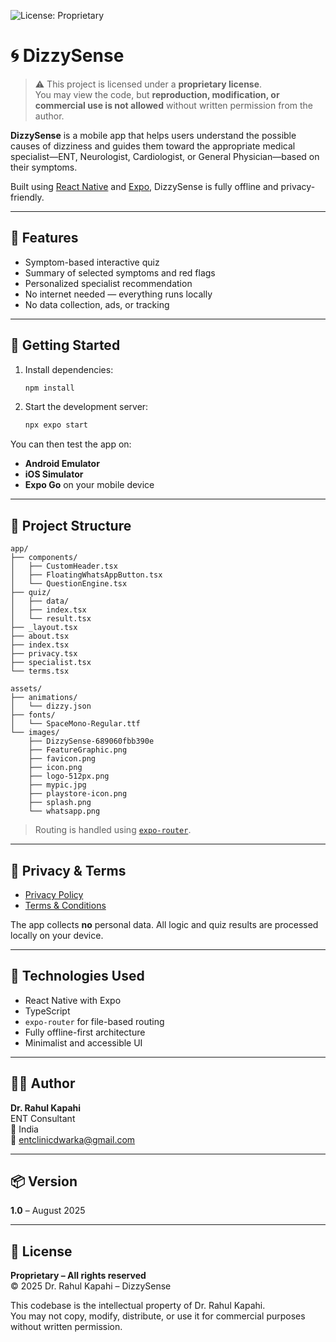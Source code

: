 ![License: Proprietary](https://img.shields.io/badge/license-Proprietary-red)

# 🌀 DizzySense

> ⚠️ This project is licensed under a **proprietary license**.  
> You may view the code, but **reproduction, modification, or commercial use is not allowed** without written permission from the author.

**DizzySense** is a mobile app that helps users understand the possible causes of dizziness and guides them toward the appropriate medical specialist—ENT, Neurologist, Cardiologist, or General Physician—based on their symptoms.

Built using [React Native](https://reactnative.dev) and [Expo](https://expo.dev), DizzySense is fully offline and privacy-friendly.

---

## 📱 Features

- Symptom-based interactive quiz
- Summary of selected symptoms and red flags
- Personalized specialist recommendation
- No internet needed — everything runs locally
- No data collection, ads, or tracking

---

## 🚀 Getting Started

1. Install dependencies:

   ```bash
   npm install
   ```

2. Start the development server:

   ```bash
   npx expo start
   ```

You can then test the app on:

- **Android Emulator**
- **iOS Simulator**
- **Expo Go** on your mobile device

---

## 📂 Project Structure

```
app/
├── components/
│   ├── CustomHeader.tsx
│   ├── FloatingWhatsAppButton.tsx
│   └── QuestionEngine.tsx
├── quiz/
│   ├── data/
│   ├── index.tsx
│   └── result.tsx
├── _layout.tsx
├── about.tsx
├── index.tsx
├── privacy.tsx
├── specialist.tsx
└── terms.tsx

assets/
├── animations/
│   └── dizzy.json
├── fonts/
│   └── SpaceMono-Regular.ttf
└── images/
    ├── DizzySense-689060fbb390e
    ├── FeatureGraphic.png
    ├── favicon.png
    ├── icon.png
    ├── logo-512px.png
    ├── mypic.jpg
    ├── playstore-icon.png
    ├── splash.png
    └── whatsapp.png

```

> Routing is handled using [`expo-router`](https://expo.github.io/router/docs/).

---

## 🔐 Privacy & Terms

- [Privacy Policy](/app/privacy.tsx)
- [Terms & Conditions](/app/terms.tsx)

The app collects **no** personal data. All logic and quiz results are processed locally on your device.

---

## 🧪 Technologies Used

- React Native with Expo
- TypeScript
- `expo-router` for file-based routing
- Fully offline-first architecture
- Minimalist and accessible UI

---

## 👨‍⚕️ Author

**Dr. Rahul Kapahi**  
ENT Consultant  
📍 India  
📧 entclinicdwarka@gmail.com

---

## 📦 Version

**1.0** – August 2025

---

## 📝 License

**Proprietary – All rights reserved**  
© 2025 Dr. Rahul Kapahi – DizzySense

This codebase is the intellectual property of Dr. Rahul Kapahi.  
You may not copy, modify, distribute, or use it for commercial purposes without written permission.
